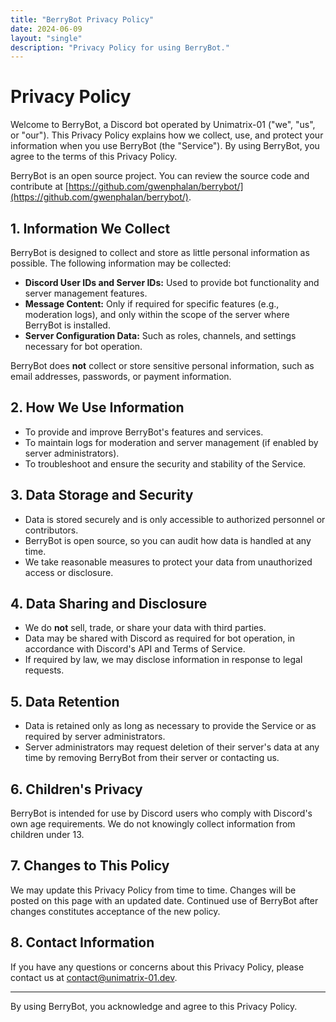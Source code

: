 ```yaml
---
title: "BerryBot Privacy Policy"
date: 2024-06-09
layout: "single"
description: "Privacy Policy for using BerryBot."
---
```


# Privacy Policy

Welcome to BerryBot, a Discord bot operated by Unimatrix-01 ("we", "us", or "our"). This Privacy Policy explains how we collect, use, and protect your information when you use BerryBot (the "Service"). By using BerryBot, you agree to the terms of this Privacy Policy.

BerryBot is an open source project. You can review the source code and contribute at [https://github.com/gwenphalan/berrybot/](https://github.com/gwenphalan/berrybot/).

## 1. Information We Collect
BerryBot is designed to collect and store as little personal information as possible. The following information may be collected:
- **Discord User IDs and Server IDs:** Used to provide bot functionality and server management features.
- **Message Content:** Only if required for specific features (e.g., moderation logs), and only within the scope of the server where BerryBot is installed.
- **Server Configuration Data:** Such as roles, channels, and settings necessary for bot operation.

BerryBot does **not** collect or store sensitive personal information, such as email addresses, passwords, or payment information.

## 2. How We Use Information
- To provide and improve BerryBot's features and services.
- To maintain logs for moderation and server management (if enabled by server administrators).
- To troubleshoot and ensure the security and stability of the Service.

## 3. Data Storage and Security
- Data is stored securely and is only accessible to authorized personnel or contributors.
- BerryBot is open source, so you can audit how data is handled at any time.
- We take reasonable measures to protect your data from unauthorized access or disclosure.

## 4. Data Sharing and Disclosure
- We do **not** sell, trade, or share your data with third parties.
- Data may be shared with Discord as required for bot operation, in accordance with Discord's API and Terms of Service.
- If required by law, we may disclose information in response to legal requests.

## 5. Data Retention
- Data is retained only as long as necessary to provide the Service or as required by server administrators.
- Server administrators may request deletion of their server's data at any time by removing BerryBot from their server or contacting us.

## 6. Children's Privacy
BerryBot is intended for use by Discord users who comply with Discord's own age requirements. We do not knowingly collect information from children under 13.

## 7. Changes to This Policy
We may update this Privacy Policy from time to time. Changes will be posted on this page with an updated date. Continued use of BerryBot after changes constitutes acceptance of the new policy.

## 8. Contact Information
If you have any questions or concerns about this Privacy Policy, please contact us at [contact@unimatrix-01.dev](mailto:contact@unimatrix-01.dev).

---

By using BerryBot, you acknowledge and agree to this Privacy Policy. 